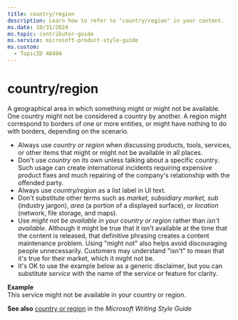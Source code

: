 ```yaml
---
title: country/region
description: Learn how to refer to "country/region" in your content.
ms.date: 10/31/2024
ms.topic: contributor-guide
ms.service: microsoft-product-style-guide
ms.custom:
  - TopicID 48494
---
```



# country/region

A geographical area in which something might or might not be available. One country might not be considered a country by another. A region might correspond to borders of one or more entities, or might have nothing to do with borders, depending on the scenario.

- Always use *country or region* when discussing products, tools, services, or other items that might or might not be available in all places.
- Don't use *country* on its own unless talking about a specific country. Such usage can create international incidents requiring expensive product fixes and much repairing of the company's relationship with the offended party.
- Always use *country/region* as a list label in UI text.
- Don't substitute other terms such as *market, subsidiary market, sub* (industry jargon), *area* (a portion of a displayed surface), or *location* (network, file storage, and maps).
- Use *might not be available in your country or region* rather than *isn't available.* Although it might be true that it isn't available at the time that the content is released, that definitive phrasing creates a content maintenance problem. Using "might not" also helps avoid discouraging people unnecessarily. Customers may understand "isn't" to mean that it's true for their market, which it might not be.
- It's OK to use the example below as a generic disclaimer, but you can substitute *service* with the name of the service or feature for clarity.

**Example**  
This service might not be available in your country or region.  

**See also** [country or region](/writing-style-guide-msft-internal/a-z-word-list-term-collections/c/country-or-region) in the *Microsoft Writing Style Guide*